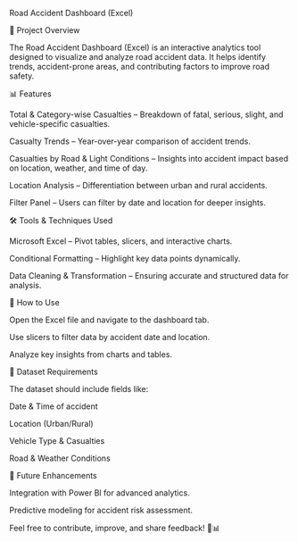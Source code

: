 Road Accident Dashboard (Excel)

📌 Project Overview

The Road Accident Dashboard (Excel) is an interactive analytics tool designed to visualize and analyze road accident data. It helps identify trends, accident-prone areas, and contributing factors to improve road safety.

📊 Features

Total & Category-wise Casualties – Breakdown of fatal, serious, slight, and vehicle-specific casualties.

Casualty Trends – Year-over-year comparison of accident trends.

Casualties by Road & Light Conditions – Insights into accident impact based on location, weather, and time of day.

Location Analysis – Differentiation between urban and rural accidents.

Filter Panel – Users can filter by date and location for deeper insights.

🛠️ Tools & Techniques Used

Microsoft Excel – Pivot tables, slicers, and interactive charts.

Conditional Formatting – Highlight key data points dynamically.

Data Cleaning & Transformation – Ensuring accurate and structured data for analysis.

🚀 How to Use

Open the Excel file and navigate to the dashboard tab.

Use slicers to filter data by accident date and location.

Analyze key insights from charts and tables.

📂 Dataset Requirements

The dataset should include fields like:

Date & Time of accident

Location (Urban/Rural)

Vehicle Type & Casualties

Road & Weather Conditions

🔄 Future Enhancements

Integration with Power BI for advanced analytics.

Predictive modeling for accident risk assessment.

Feel free to contribute, improve, and share feedback! 🚗📊

